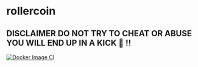 # rollercoin

## DISCLAIMER DO NOT TRY TO CHEAT OR ABUSE YOU WILL END UP IN A KICK 🦵 !!

[![Docker Image CI](https://github.com/Iceymann18777/rollercoin/actions/workflows/docker-image.yml/badge.svg)](https://github.com/Iceymann18777/rollercoin/actions/workflows/docker-image.yml)
